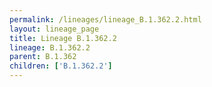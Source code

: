 ```yaml
---
permalink: /lineages/lineage_B.1.362.2.html
layout: lineage_page
title: Lineage B.1.362.2
lineage: B.1.362.2
parent: B.1.362
children: ['B.1.362.2']
---
```


